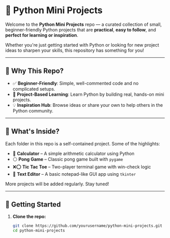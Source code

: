# 🐍 Python Mini Projects

Welcome to the **Python Mini Projects** repo — a curated collection of small, beginner-friendly Python projects that are **practical**, **easy to follow**, and **perfect for learning or inspiration**.

Whether you're just getting started with Python or looking for new project ideas to sharpen your skills, this repository has something for you!

---

## 🌟 Why This Repo?

- ✅ **Beginner-Friendly**: Simple, well-commented code and no complicated setups.
- 🚀 **Project-Based Learning**: Learn Python by building real, hands-on mini projects.
- 💡 **Inspiration Hub**: Browse ideas or share your own to help others in the Python community.

---

## 📂 What's Inside?

Each folder in this repo is a self-contained project. Some of the highlights:

- 🧮 **Calculator** – A simple arithmetic calculator using Python
- ⚪ **Pong Game** – Classic pong game built with `pygame`
- ❌⭕ **Tic Tac Toe** – Two-player terminal game with win-check logic
- 📝 **Text Editor** – A basic notepad-like GUI app using `tkinter`

More projects will be added regularly. Stay tuned!

---

## 📌 Getting Started

1. **Clone the repo:**
   ```bash
   git clone https://github.com/yourusername/python-mini-projects.git
   cd python-mini-projects
